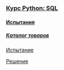 
### [Курс Python: SQL](https://ru.hexlet.io/courses/python-sql)

#### [Испытания](https://ru.hexlet.io/courses/python-sql#challenges)

##### [Каталог товаров](https://ru.hexlet.io/challenges/python_sql_catalog_exercise)

[Испытание](https://ru.hexlet.io/challenges/python_sql_catalog_exercise/instance)

[Решение](https://ru.hexlet.io/code_reviews/1708135)

